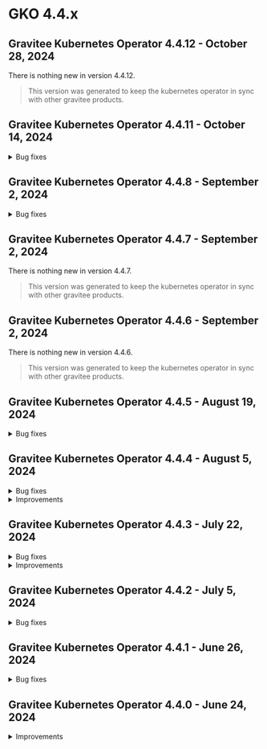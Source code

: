 # GKO 4.4.x

## Gravitee Kubernetes Operator 4.4.12 - October 28, 2024

There is nothing new in version 4.4.12.

> This version was generated to keep the kubernetes operator in sync with other gravitee products.

## Gravitee Kubernetes Operator 4.4.11 - October 14, 2024

<details>

<summary>Bug fixes</summary>

* Allow to set imagePullSecrets in deployments using Helm [#10092](https://github.com/gravitee-io/issues/issues/10092)

</details>

## Gravitee Kubernetes Operator 4.4.8 - September 2, 2024

<details>

<summary>Bug fixes</summary>

* Application description should be mandatory [#9963](https://github.com/gravitee-io/issues/issues/9963)

</details>

## Gravitee Kubernetes Operator 4.4.7 - September 2, 2024

There is nothing new in version 4.4.7.

> This version was generated to keep the kubernetes operator in sync with other gravitee products.

## Gravitee Kubernetes Operator 4.4.6 - September 2, 2024

There is nothing new in version 4.4.6.

> This version was generated to keep the kubernetes operator in sync with other gravitee products.

## Gravitee Kubernetes Operator 4.4.5 - August 19, 2024

<details>

<summary>Bug fixes</summary>

* GKO Categories not being created or associated \[Split from #9654] [#9905](https://github.com/gravitee-io/issues/issues/9905)
* v2 API properties are not readonly in APIM UI when the API is managed by the operator [#9892](https://github.com/gravitee-io/issues/issues/9892)

</details>

## Gravitee Kubernetes Operator 4.4.4 - August 5, 2024

<details>

<summary>Bug fixes</summary>

* v4 documentation not fully read-only [#9826](https://github.com/gravitee-io/issues/issues/9826)

</details>

<details>

<summary>Improvements</summary>

* Make APIM HTTP client timeout configurable [#9890](https://github.com/gravitee-io/issues/issues/9890)
* Support access controls and visibility when fetching from \`ROOT pages in v2 API definition [#9889](https://github.com/gravitee-io/issues/issues/9889)

</details>

## Gravitee Kubernetes Operator 4.4.3 - July 22, 2024

<details>

<summary>Bug fixes</summary>

* Kubernetes export of v2 API with pages can fail because of pages without names [#9883](https://github.com/gravitee-io/issues/issues/9883)
* Cannot reference member role by id in v4 API definition members [#9880](https://github.com/gravitee-io/issues/issues/9880)
* API primary owner deduced from group cannot view API on portal [#9877](https://github.com/gravitee-io/issues/issues/9877)
* Execution mode cannot be configured for v2 ApiDefinition resources [#9867](https://github.com/gravitee-io/issues/issues/9867)
* Group gets removed from API on updates when API PO is the group PO [#9846](https://github.com/gravitee-io/issues/issues/9846)
* Can't change role of member when using id in v4 API CRD [#9827](https://github.com/gravitee-io/issues/issues/9827)

</details>

<details>

<summary>Improvements</summary>

* Notifications sent to new members of an API cannot be turned on / off on operator resources [#9886](https://github.com/gravitee-io/issues/issues/9886)
* Add support for ROOT page type in v2 API definitions [#9885](https://github.com/gravitee-io/issues/issues/9885)

</details>

## Gravitee Kubernetes Operator 4.4.2 - July 5, 2024

<details>

<summary>Bug fixes</summary>

* false values are not persisted for `disable_membership_notifications` in applications [#9847](https://github.com/gravitee-io/issues/issues/9847)
* v2 crd export fails because of unknown plan fields [#9830](https://github.com/gravitee-io/issues/issues/9830)

</details>

## Gravitee Kubernetes Operator 4.4.1 - June 26, 2024

<details>

<summary>Bug fixes</summary>

* default image tag for Kube RBAC proxy should be upgraded [9825](https://github.com/gravitee-io/issues/issues/9825)
* v2 API exported as CRD can't be re-imported due to unknown field status [9824](https://github.com/gravitee-io/issues/issues/9824)

</details>

## Gravitee Kubernetes Operator 4.4.0 - June 24, 2024

<details>

<summary>Improvements</summary>

* Core support for v4 API definition
* Documentation page support for v2 and v4 API definitions
* Groups and member support for v2 and v4 API definitions
* Categories support for v2 and v4 API definitions

</details>

